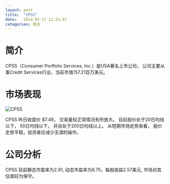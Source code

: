 ```yaml
---
layout: post
title:  "CPSS"
date:   2014-02-17 12:21:41
categories: 观点
---
```


# 简介
CPSS（Consumer Portfolio Services, Inc.）是USA著名上市公司，
公司主要从事Credit Services行业，当前市值157.21百万美元。

# 市场表现

![CPSS](http://finviz.com/chart.ashx?t=CPSS&ty=c&ta=1&p=d&s=l)

CPSS 昨日收盘价 $7.49，
交易量较正常情况有所放大。
目前股价处于20日均线以下，
50日均线以下，
并且处于200日均线以上。
从短期市场走势来看，
股价走势平稳，投资者应减少无谓的操作。

# 公司分析
CPSS 目前静态市盈率为2.91, 动态市盈率为6.75，每股收益2.57美元,
市场对其估值较为保守。

